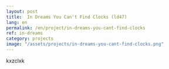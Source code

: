 ```yaml
---
layout: post
title:  In Dreams You Can't Find Clocks (ld47) 
lang: en
permalink: /en/project/in-dreams-you-cant-find-clocks
ref: in-dreams
category: projects
image: "/assets/projects/in-dreams-you-cant-find-clocks.png"
---
```


kxzclxk